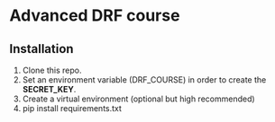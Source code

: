 # Advanced DRF course 

## Installation
1. Clone this repo.
2. Set an environment variable (DRF_COURSE) in order to create the **SECRET_KEY**.
3. Create a virtual environment (optional but high recommended)
3. pip install requirements.txt